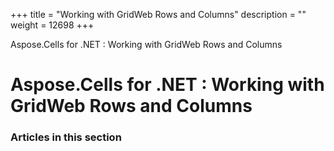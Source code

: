 +++
title = "Working with GridWeb Rows and Columns" 
description = "" 
weight = 12698 
+++

Aspose.Cells for .NET : Working with GridWeb Rows and Columns  

# Aspose.Cells for .NET : Working with GridWeb Rows and Columns


### Articles in this section

           

